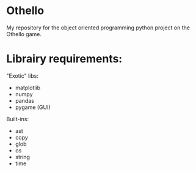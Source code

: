 # Othello
My repository for the object oriented programming python project on the Othello game.

# Librairy requirements:
"Exotic" libs:
- matplotlib
- numpy
- pandas
- pygame (GUI)


Built-ins:
- ast
- copy
- glob
- os
- string
- time

